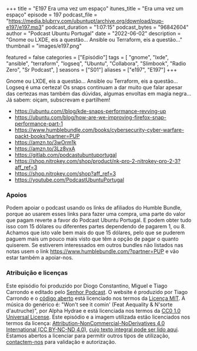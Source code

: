 +++
title = "E197 Era uma vez um espaço"
itunes_title = "Era uma vez um espaço"
episode = 197
podcast_file = "https://media.blubrry.com/ubuntupt/archive.org/download/pup-e197/e197.mp3"
podcast_duration = "1:07:15"
podcast_bytes = "96842604"
author = "Podcast Ubuntu Portugal"
date = "2022-06-02"
description = "Gnome ou LXDE, eis a questão... Ansible ou Terraform, eis a questão..."
thumbnail = "images/e197.png"

featured = false
categories = ["Episódio"]
tags = [
  "gnome",
  "lxde",
  "ansible",
  "terraform",
  "logseq",
  "Ubuntu",
  "Collabora",
  "Slimbook",
  "Radio Zero",
  "Sr Podcast",
]
seasons = ["S01"]
aliases = ["e197", "E197"]
+++

Gnome ou LXDE, eis a questão... Ansible ou Terraform, eis a questão... Logseq é uma certeza! Os snaps continuam a dar muito que falar apesar das certezas mas também das dúvidas, algumas envoltas em magia negra...
Já sabem: oiçam, subscrevam e partilhem!

* https://ubuntu.com//blog/kde-snaps-performance-revving-up
* https://ubuntu.com/blog/how-are-we-improving-firefox-snap-performance-part-1
* https://www.humblebundle.com/books/cybersecurity-cyber-warfare-packt-books?partner=PUP
* https://amzn.to/3wOrm1k
* https://amzn.to/3Lz8vxA
* https://gitlab.com/podcastubuntuportugal
* https://shop.nitrokey.com/shop/product/nk-pro-2-nitrokey-pro-2-3?aff_ref=3
* https://shop.nitrokey.com/shop?aff_ref=3
* https://youtube.com/PodcastUbuntuPortugal


### Apoios
Podem apoiar o podcast usando os links de afiliados do Humble Bundle, porque ao usarem esses links para fazer uma compra, uma parte do valor que pagam reverte a favor do Podcast Ubuntu Portugal.
E podem obter tudo isso com 15 dólares ou diferentes partes dependendo de pagarem 1, ou 8.
Achamos que isto vale bem mais do que 15 dólares, pelo que se puderem paguem mais um pouco mais visto que têm a opção de pagar o quanto quiserem.
Se estiverem interessados em outros bundles não listados nas notas usem o link https://www.humblebundle.com/?partner=PUP e vão estar também a apoiar-nos.

### Atribuição e licenças
Este episódio foi produzido por Diogo Constantino, Miguel e Tiago Carrondo e editado pelo [Senhor Podcast](https://senhorpodcast.pt/).
O website é produzido por Tiago Carrondo e o [código aberto](https://gitlab.com/podcastubuntuportugal/website) está licenciado nos termos da [Licença MIT](https://gitlab.com/podcastubuntuportugal/website/main/LICENSE).
A música do genérico é: "Won't see it comin' (Feat Aequality & N'sorte d'autruche)", por Alpha Hydrae e está licenciada nos termos da [CC0 1.0 Universal License](https://creativecommons.org/publicdomain/zero/1.0/).
Este episódio e a imagem utilizada estão licenciados nos termos da licença: [Attribution-NonCommercial-NoDerivatives 4.0 International (CC BY-NC-ND 4.0)](https://creativecommons.org/licenses/by-nc-nd/4.0/), [cujo texto integral pode ser lido aqui](https://creativecommons.org/licenses/by-nc-nd/4.0/legalcode). Estamos abertos a licenciar para permitir outros tipos de utilização, [contactem-nos](https://podcastubuntuportugal.org/contactos) para validação e autorização.

